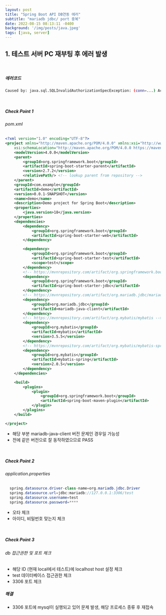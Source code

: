 ```yaml
---
layout: post
title: "Spring Boot API DB연동 에러"
subtitle: "mariadb jdbc/ port 중복"
date: 2022-08-15 08:13:11 -0400
background: '/img/posts/java.jpeg'
tags: [java, server]
---
```

## 1. 테스트 서버 PC 재부팅 후 에러 발생

<br>

##### 에러코드

``` bash
Caused by: java.sql.SQLInvalidAuthorizationSpecException: (conn=...) Access denied for user 'test'@'test' (using password: YES)
```

<br>

##### Check Point 1

###### pom.xml
``` xml
<?xml version="1.0" encoding="UTF-8"?>
<project xmlns="http://maven.apache.org/POM/4.0.0" xmlns:xsi="http://www.w3.org/2001/XMLSchema-instance"
	xsi:schemaLocation="http://maven.apache.org/POM/4.0.0 https://maven.apache.org/xsd/maven-4.0.0.xsd">
	<modelVersion>4.0.0</modelVersion>
	<parent>
		<groupId>org.springframework.boot</groupId>
		<artifactId>spring-boot-starter-parent</artifactId>
		<version>2.7.2</version>
		<relativePath/> <!-- lookup parent from repository -->
	</parent>
	<groupId>com.example</groupId>
	<artifactId>demo</artifactId>
	<version>0.0.1-SNAPSHOT</version>
	<name>demo</name>
	<description>Demo project for Spring Boot</description>
	<properties>
		<java.version>18</java.version>
	</properties>
	<dependencies>
		<dependency>
			<groupId>org.springframework.boot</groupId>
			<artifactId>spring-boot-starter-web</artifactId>
		</dependency>

		<dependency>
			<groupId>org.springframework.boot</groupId>
			<artifactId>spring-boot-starter-test</artifactId>
			<scope>test</scope>
		</dependency>
		<!-- https://mvnrepository.com/artifact/org.springframework.boot/spring-boot-starter-jdbc -->
		<dependency>
			<groupId>org.springframework.boot</groupId>
			<artifactId>spring-boot-starter-jdbc</artifactId>
		</dependency>
		<!-- https://mvnrepository.com/artifact/org.mariadb.jdbc/mariadb-java-client -->
		<dependency>
		    <groupId>org.mariadb.jdbc</groupId>
		    <artifactId>mariadb-java-client</artifactId>
		</dependency>
		<!-- https://mvnrepository.com/artifact/org.mybatis/mybatis -->
		<dependency>
			<groupId>org.mybatis</groupId>
			<artifactId>mybatis</artifactId>
			<version>3.5.5</version>
		</dependency>
		<!-- https://mvnrepository.com/artifact/org.mybatis/mybatis-spring -->
		<dependency>
			<groupId>org.mybatis</groupId>
			<artifactId>mybatis-spring</artifactId>
			<version>2.0.5</version>
		</dependency>					
	</dependencies>

	<build>
		<plugins>
			<plugin>
				<groupId>org.springframework.boot</groupId>
				<artifactId>spring-boot-maven-plugin</artifactId>
			</plugin>
		</plugins>
	</build>

</project>

```

* 해당 부분 mariadb-java-client 버전 문제인 경우일 가능성
* 전에 같은 버전으로 잘 동작하였으므로 PASS

<br>

##### Check Point 2

###### application.properties
``` java
  spring.datasource.driver-class-name=org.mariadb.jdbc.Driver
  spring.datasource.url=jdbc:mariadb://127.0.0.1:3306/test
  spring.datasource.username=test
  spring.datasource.password=****
```

* 오타 체크
* 아이디, 비밀번호 맞는지 체크

<br>

##### Check Point 3

###### db 접근권한 및 포트 체크

* 해당 ID (현재 local에서 테스트)에 localhost host 설정 체크
* test 데이터베이스 접근권한 체크
* 3306 포트 체크

##### 해결
* 3306 포트에 mysql이 실행되고 있어 문제 발생, 해당 프로세스 종류 후 재접속
